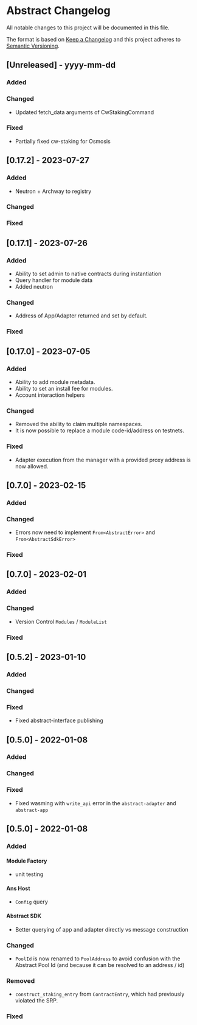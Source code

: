 # Abstract Changelog

All notable changes to this project will be documented in this file.

The format is based on [Keep a Changelog](http://keepachangelog.com/)
and this project adheres to [Semantic Versioning](http://semver.org/).

## [Unreleased] - yyyy-mm-dd

### Added

### Changed
- Updated fetch_data arguments of CwStakingCommand

### Fixed
- Partially fixed cw-staking for Osmosis

## [0.17.2] - 2023-07-27

### Added
- Neutron + Archway to registry

### Changed

### Fixed

## [0.17.1] - 2023-07-26

### Added

- Ability to set admin to native contracts during instantiation
- Query handler for module data
- Added neutron

### Changed

- Address of App/Adapter returned and set by default.

### Fixed

## [0.17.0] - 2023-07-05

### Added

- Ability to add module metadata.
- Ability to set an install fee for modules.
- Account interaction helpers

### Changed

- Removed the ability to claim multiple namespaces.
- It is now possible to replace a module code-id/address on testnets.

### Fixed

- Adapter execution from the manager with a provided proxy address is now allowed.

## [0.7.0] - 2023-02-15

### Added

### Changed

- Errors now need to implement `From<AbstractError>` and `From<AbstractSdkError>`

### Fixed

## [0.7.0] - 2023-02-01

### Added

### Changed

- Version Control `Modules` / `ModuleList`

### Fixed

## [0.5.2] - 2023-01-10

### Added

### Changed

### Fixed

- Fixed abstract-interface publishing

## [0.5.0] - 2022-01-08

### Added

### Changed

### Fixed

- Fixed wasming with `write_api` error in the `abstract-adapter` and `abstract-app`

## [0.5.0] - 2022-01-08

### Added

#### Module Factory

- unit testing

#### Ans Host

- `Config` query

#### Abstract SDK

- Better querying of app and adapter directly vs message construction

### Changed

- `PoolId` is now renamed to `PoolAddress` to avoid confusion with the Abstract Pool Id (and because it can be resolved
  to an address / id)

### Removed

- `construct_staking_entry` from `ContractEntry`, which had previously violated the SRP.

### Fixed
